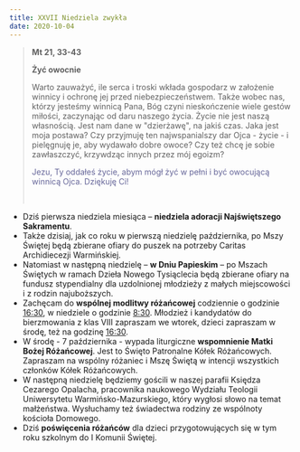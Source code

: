 ```yaml
---
title: XXVII Niedziela zwykła
date: 2020-10-04
---
```


> **Mt 21, 33-43**
>
> **Żyć owocnie**
>
> Warto zauważyć, ile serca i troski wkłada gospodarz w założenie winnicy i ochronę jej przed niebezpieczeństwem. Także wobec nas, którzy jesteśmy winnicą Pana, Bóg czyni nieskończenie wiele gestów miłości, zaczynając od daru naszego życia. Życie nie jest naszą własnością. Jest nam dane w "dzierżawę", na jakiś czas. Jaka jest moja postawa? Czy przyjmuję ten najwspanialszy dar Ojca - życie - i pielęgnuję je, aby wydawało dobre owoce? Czy też chcę je sobie zawłaszczyć, krzywdząc innych przez mój egoizm?
>
> <span style="color: #666699;">Jezu, Ty oddałeś życie, abym mógł żyć w pełni i być owocującą winnicą Ojca. Dziękuję Ci! </span>
>
> &nbsp;

- Dziś pierwsza niedziela miesiąca – **niedziela adoracji Najświętszego Sakramentu**.
- Także dzisiaj, jak co roku w pierwszą niedzielę października, po Mszy Świętej będą zbierane ofiary do puszek na potrzeby Caritas Archidiecezji Warmińskiej.
- Natomiast w następną niedzielę – **w Dniu Papieskim** – po Mszach Świętych w ramach Dzieła Nowego Tysiąclecia będą zbierane ofiary na fundusz stypendialny dla uzdolnionej młodzieży z małych miejscowości i z rodzin najuboższych.
- Zachęcam do **wspólnej modlitwy różańcowej** codziennie o godzinie <u>16:30</u>, w niedziele o godzinie <u>8:30</u>. Młodzież i kandydatów do bierzmowania z klas VIII zapraszam we wtorek, dzieci zapraszam w środę, też na godzinę <u>16:30</u>.
- W środę - 7 października - wypada liturgiczne **wspomnienie Matki Bożej Różańcowej**. Jest to Święto Patronalne Kółek Różańcowych. Zapraszam na wspólny różaniec i Mszę Świętą w intencji wszystkich członków Kółek Różańcowych.
- W następną niedzielę będziemy gościli w naszej parafii Księdza Cezarego Opalacha, pracownika naukowego Wydziału Teologii Uniwersytetu Warmińsko-Mazurskiego, który wygłosi słowo na temat małżeństwa. Wysłuchamy też świadectwa rodziny ze wspólnoty kościoła Domowego.
- Dziś **poświęcenia różańców** dla dzieci przygotowujących się w tym roku szkolnym do I Komunii Świętej.
